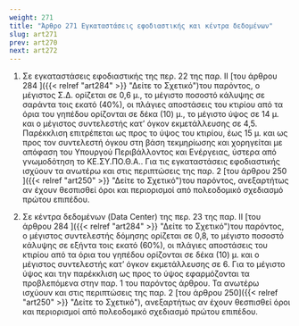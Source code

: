 ```yaml
---
weight: 271
title: "Άρθρο 271 Εγκαταστάσεις εφοδιαστικής και κέντρα δεδομένων"
slug: art271
prev: art270
next: art272
---
```


1.  Σε εγκαταστάσεις εφοδιαστικής της περ. 22 της παρ. ΙΙ [του άρθρου 284 ]({{< relref "art284" >}} "Δείτε το Σχετικό")του παρόντος, ο μέγιστος Σ.Δ. ορίζεται σε 0,6 μ., το μέγιστο ποσοστό κάλυψης σε σαράντα τοις εκατό (40%), οι πλάγιες αποστάσεις του κτιρίου από τα όρια του γηπέδου ορίζονται σε δέκα (10) μ., το μέγιστο ύψος σε 14 μ. και ο μέγιστος συντελεστής κατ’ όγκον εκμετάλλευσης σε 4,5. Παρέκκλιση επιτρέπεται ως προς το ύψος του κτιρίου, έως 15 μ. και ως προς τον συντελεστή όγκου στη βάση τεκμηρίωσης και χορηγείται με απόφαση του Υπουργού Περιβάλλοντος και Ενέργειας, ύστερα από γνωμοδότηση το ΚΕ.ΣΥ.ΠΟ.Θ.Α.. Για τις εγκαταστάσεις εφοδιαστικής ισχύουν τα ανωτέρω και στις περιπτώσεις της παρ. 2 [του άρθρου 250 ]({{< relref "art250" >}} "Δείτε το Σχετικό")του παρόντος, ανεξαρτήτως αν έχουν θεσπισθεί όροι και περιορισμοί από πολεοδομικό σχεδιασμό πρώτου επιπέδου.

2.  Σε κέντρα δεδομένων (Data Center) της περ. 23 της παρ. ΙΙ [του άρθρου 284 ]({{< relref "art284" >}} "Δείτε το Σχετικό")του παρόντος, ο μέγιστος συντελεστής δόμησης ορίζεται σε 0,8, το μέγιστο ποσοστό κάλυψης σε εξήντα τοις εκατό (60%), οι πλάγιες αποστάσεις του κτιρίου από τα όρια του γηπέδου ορίζονται σε δέκα (10) μ. και ο μέγιστος συντελεστής κατ’ όγκον εκμετάλλευσης σε 6. Για το μέγιστο ύψος και την παρέκκλιση ως προς το ύψος εφαρμόζονται τα προβλεπόμενα στην παρ. 1 του παρόντος άρθρου. Τα ανωτέρω ισχύουν και στις περιπτώσεις της παρ. 2 [του άρθρου 250]({{< relref "art250" >}} "Δείτε το Σχετικό"), ανεξαρτήτως αν έχουν θεσπισθεί όροι και περιορισμοί από πολεοδομικό σχεδιασμό πρώτου επιπέδου.


